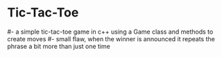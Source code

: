 # Tic-Tac-Toe
#- a simple tic-tac-toe game in c++ using a Game class and methods to create moves
#- small flaw, when the winner is announced it repeats the phrase a bit more than just one time

